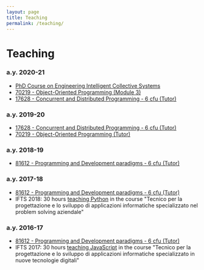 ```yaml
---
layout: page
title: Teaching
permalink: /teaching/
---
```



# Teaching

### a.y. 2020-21

- [PhD Course on Engineering Intelligent Collective Systems](/course-2020-21-phd-eics)
- [70219 - Object-Oriented Programming (Module 3)](http://www.unibo.it/en/teaching/course-unit-catalogue/course-unit/2020/378219)
- [17628 - Concurrent and Distributed Programming - 6 cfu (Tutor)](http://www.unibo.it/en/teaching/course-unit-catalogue/course-unit/2020/412598)

### a.y. 2019-20

- [17628 - Concurrent and Distributed Programming - 6 cfu (Tutor)](http://www.unibo.it/en/teaching/course-unit-catalogue/course-unit/2019/412598)
- [70219 - Object-Oriented Programming (Tutor)](http://www.unibo.it/en/teaching/course-unit-catalogue/course-unit/2019/378219)

### a.y. 2018-19

- [81612 - Programming and Development paradigms - 6 cfu (Tutor)](http://www.unibo.it/en/teaching/course-unit-catalogue/course-unit/2018/412597)

### a.y. 2017-18

- [81612 - Programming and Development paradigms - 6 cfu (Tutor)](http://www.unibo.it/en/teaching/course-unit-catalogue/course-unit/2017/412597)
- IFTS 2018: 30 hours [teaching Python](https://apice-at-disi.github.io/ifts2018/) in the course "Tecnico per la progettazione e lo sviluppo di applicazioni informatiche specializzato nel problem solving aziendale"

### a.y. 2016-17

- [81612 - Programming and Development paradigms - 6 cfu (Tutor)](http://www.unibo.it/en/teaching/course-unit-catalogue/course-unit/2016/412597)
- IFTS 2017: 30 hours [teaching JavaScript](https://github.com/metaphori/ifts-2017-intro-programming-with-JS/blob/master/notebook/JavascriptNotebook.md) in the course "Tecnico per la progettazione e lo sviluppo di applicazioni informatiche specializzato in nuove tecnologie digitali"
